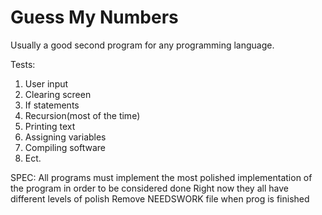 # Guess My Numbers

Usually a good second program for any programming language.

Tests:

1. User input
2. Clearing screen
3. If statements
4. Recursion(most of the time)
5. Printing text
6. Assigning variables
7. Compiling software
7. Ect.

SPEC:
  All programs must implement the most polished implementation of the program in order to be considered done
  Right now they all have different levels of polish
  Remove NEEDSWORK file when prog is finished
